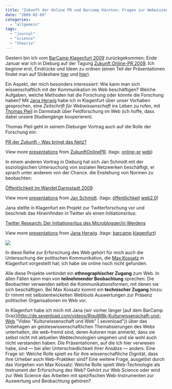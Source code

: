 ```yaml
---
title: "Zukunft der Online PR und Barcamp Kärnten: Fragen zur Webwissenschaft"
date: "2009-02-09"
categories: 
  - "allgemein"
tags: 
  - "journal"
  - "science"
  - "theorie"
---
```


Gestern bin ich vom [BarCamp Klagenfurt 2009](http://www.barcamp.at/BarCamp_Klagenfurt_2009 "BarCamp Klagenfurt 2009 - barcamp.at") zurückgekommen; Ende Januar war ich in Dieburg auf der Tagung [Zukunft Online-PR 2009](http://www.zukunft-onlinepr.de/2009/ "Home - Zukunft Online-PR 2009 -"). Ich beginne erst, Eindrücke und Ideen zu ordnen (einen Teil der Präsentationen findet man auf Slideshare [hier](http://www.slideshare.net/ZukunftOnlinePR/slideshows "SlideShare » Zukunftonlinepr's Slideshows") und [hier](http://www.slideshare.net/tag/bcklu "Presentations about bcklu")).

Ein Aspekt, der mich besonders interessiert: Wie kann man sich wissenschaftlich mit der Kommunikation im Web beschäftigen? Welche Aufgaben, welche Methoden hat die Forschung oder könnte die Forschung haben? Mit [Jana Herwig](http://digiom.wordpress.com/ "digiom by jana herwig - ein studientagebuch auf dem weg zum doktorat") habe ich in Klagenfurt über unser Vorhaben gesprochen, eine _Zeitschrift für Webwissenschaft_ ins Leben zu rufen, mit [Thomas Pleil](http://thomaspleil.wordpress.com/ "Das Textdepot") in Darmstadt über Feldforschung im Web (ich hoffe, dass dabei unsere Studiengänge kooperieren).

Thomas Pleil geht in seinem Dieburger Vortrag auch auf die Rolle der Forschung ein:

[PR der Zukunft - Was bringt das Netz?](http://www.slideshare.net/ZukunftOnlinePR/pr-der-zukunft-was-bringt-das-netz-presentation?type=powerpoint "PR der Zukunft - Was bringt das Netz?")

View more [presentations](http://www.slideshare.net/) from [ZukunftOnlinePR](http://www.slideshare.net/ZukunftOnlinePR). (tags: [online-pr](http://slideshare.net/tag/online-pr) [web](http://slideshare.net/tag/web))

In einem anderen Vortrag in Dieburg hat sich Jan Schmidt mit der soziologischen Untersuchung von sozialen Netzwerken beschäftigt, er sprach unter anderem von der Chance. die Enstehung von Normen zu beobachten:

[Öffentlichkeit Im Wandel Darmstadt 2009](http://www.slideshare.net/JanSchmidt/ffentlichkeit-im-wandel-darmstadt-2009-presentation?type=presentation "Öffentlichkeit Im Wandel Darmstadt 2009")

View more [presentations](http://www.slideshare.net/) from [Jan Schmidt](http://www.slideshare.net/JanSchmidt). (tags: [öffentlichkeit](http://slideshare.net/tag/öffentlichkeit) [web2.0](http://slideshare.net/tag/web2-0))

Jana stellte in Klagenfurt ein Projekt zur Twitterforschung vor und beschrieb das Hineinfinden in Twitter als einen Initiationsritus:

[Twitter Research: Der Initiationsritus des Microblogger/in Werdens](http://www.slideshare.net/anaj/twitter-research-der-initiationsritus-des-microbloggerin-werdens?type=presentation "Twitter Research: Der Initiationsritus des Microblogger/in Werdens")

View more [presentations](http://www.slideshare.net/) from [Jana Herwig](http://www.slideshare.net/anaj). (tags: [barcamp](http://slideshare.net/tag/barcamp) [klagenfurt](http://slideshare.net/tag/klagenfurt))

![](images/bT*xJmx*PTEyMzQxNjIyNTIxMjUmcHQ9MTIzNDE2MjI3NTE*NiZwPTEwMTkxJmQ9Jmc9MiZ*PSZvPWJlMzE5MTlhOWQ*MjRjOGViMTNkN2YzOTQ2ZDM5ZTcx.gif)

In diese Reihe zur Erforschung des Web gehört für mich auch die Untersuchung der politischen Kommunikation, die [Max Kossatz](http://wissenbelastet.com/ "Wissen belastet") in Klagenfurt vorgestellt hat; ich habe sie online noch nicht gefunden.

Alle diese Projekte verbindet ein **ethnographischer Zugang** zum Web. In allen Fällen kann man von **teilnehmender Beobachtung** sprechen: Die Beobachter verwenden selbst die Kommunikationsformen, mit denen sie sich beschäftigen. Bei Max Kossatz kommt ein **technischer Zugang** hinzu: Er nimmt mit selbstentwickelten Webtools Auswertungen zur Präsenz politischer Organisationen im Web vor.

In Klagenfurt habe ich mich mit Jana (wir vorher länger [auf dem BarCamp Graz](http://de.sevenload.com/videos/RiguWBk-Kulturwissenschaft-und-Web "Video "Kulturwissenschaft und Web" | sevenload")) über das Unbehagen an geisteswissenschaftlichen Thematisierungen des Webs unterhalten, die web-fremd sind, deren Autoren man anmerkt, dass sie selbst nicht mit aktuellen Webtechnologien umgehen und sie wohl auch nicht verstanden haben. Die Präsentationen, auf die ich hier verwiesen habe, sind — bei aller Unterschiedlichkeit ihrer Ansätze — anders. Eine Frage ist: Welche Rolle spielt es für ihre wissenschaftliche Dignität, dass ihre Urheber auch Web-Praktiker sind? Eine weitere Frage, ausgelöst durch das Vorgehen von Max Kossatz: Welche Rolle spielt Web-Technologie als Instrument der Erforschung des Web? Gehört zur Web Science oder wird zur Web Science das Arbeiten mit spezifischen Web-Instrumenten zur Auswertung und Beobachtung gehören?
